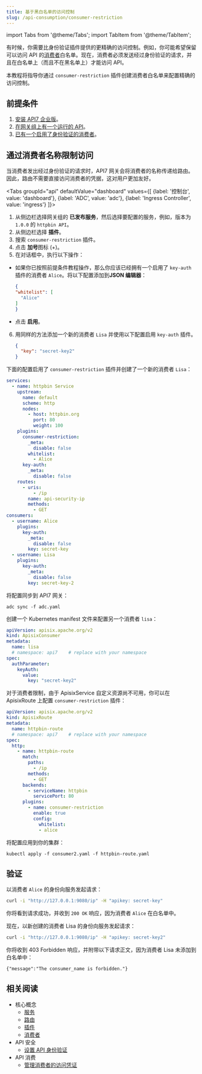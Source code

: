 ```yaml
---
title: 基于黑白名单的访问控制
slug: /api-consumption/consumer-restriction
---
```


import Tabs from '@theme/Tabs';
import TabItem from '@theme/TabItem';

有时候，你需要比身份验证插件提供的更精确的访问控制。例如，你可能希望保留可以访问 API 的[消费者](../key-concepts/consumers.md)白名单。现在，消费者必须发送经过身份验证的请求，并且在白名单上（而且不在黑名单上）才能访问 API。

本教程将指导你通过 `consumer-restriction` 插件创建消费者白名单来配置精确的访问控制。

## 前提条件

1. [安装 API7 企业版](../getting-started/install-api7-ee.md)。
2. [在网关组上有一个运行的 API](../getting-started/launch-your-first-api.md)。
3. [已有一个启用了身份验证的消费者](manage-consumer-credentials.md)。

## 通过消费者名称限制访问

当消费者发出经过身份验证的请求时，API7 网关会将消费者的名称传递给路由。因此，路由不需要直接访问消费者的凭据，这对用户更加友好。

<Tabs
groupId="api"
defaultValue="dashboard"
values={[
{label: '控制台', value: 'dashboard'},
{label: 'ADC', value: 'adc'},
{label: 'Ingress Controller', value: 'ingress'}
]}>

<TabItem value="dashboard">

1. 从侧边栏选择网关组的 **已发布服务**，然后选择要配置的服务，例如，版本为 `1.0.0` 的 `httpbin API`。
2. 从侧边栏选择 **插件**。
3. 搜索 `consumer-restriction` 插件。
4. 点击 **加号**图标 (+)。
5. 在对话框中，执行以下操作：

* 如果你已按照前提条件教程操作，那么你应该已经拥有一个启用了 `key-auth` 插件的消费者 `Alice`。将以下配置添加到**JSON 编辑器**：

    ```json
    {
    "whitelist": [
      "Alice"
    ]
    }
    ```



* 点击 **启用**。

6. 用同样的方法添加一个新的消费者 `Lisa` 并使用以下配置启用 `key-auth` 插件。

    ```json
    {
      "key": "secret-key2"
    }
    ```

</TabItem>

<TabItem value="adc">

下面的配置启用了 `consumer-restriction` 插件并创建了一个新的消费者 `Lisa`：

```yaml title="adc.yaml"
services:
  - name: httpbin Service
    upstream:
      name: default
      scheme: http
      nodes:
        - host: httpbin.org
          port: 80
          weight: 100
    plugins:
      consumer-restriction:
        _meta:
          disable: false
        whitelist:
          - Alice
      key-auth:
        _meta:
          disable: false
    routes:
      - uris:
          - /ip
        name: api-security-ip
        methods:
          - GET
consumers:
  - username: Alice
    plugins:
      key-auth:
        _meta:
          disable: false
        key: secret-key
  - username: Lisa
    plugins:
      key-auth:
        _meta:
          disable: false
        key: secret-key-2
```

将配置同步到 API7 网关：

```shell
adc sync -f adc.yaml
```

</TabItem>

<TabItem value="ingress">

创建一个 Kubernetes manifest 文件来配置另一个消费者 `lisa`：

```yaml title="consumer2.yaml"
apiVersion: apisix.apache.org/v2
kind: ApisixConsumer
metadata:
  name: lisa
  # namespace: api7    # replace with your namespace
spec:
  authParameter:
    keyAuth:
      value:
        key: "secret-key2"
```

对于消费者限制，由于 ApisixService 自定义资源尚不可用，你可以在 ApisixRoute 上配置 `consumer-restriction` 插件：

[//]: <TODO: ApisixService 可用时更新本节>

```yaml title="httpbin-route.yaml"
apiVersion: apisix.apache.org/v2
kind: ApisixRoute
metadata:
  name: httpbin-route
  # namespace: api7    # replace with your namespace
spec:
  http:
    - name: httpbin-route
      match:
        paths:
          - /ip
        methods:
          - GET
      backends:
        - serviceName: httpbin
          servicePort: 80
      plugins:
        - name: consumer-restriction
          enable: true
          config:
            whitelist:
            - alice
```

将配置应用到你的集群：

```shell
kubectl apply -f consumer2.yaml -f httpbin-route.yaml
```

</TabItem>


</Tabs>

## 验证

以消费者 `Alice` 的身份向服务发起请求：

```bash
curl -i "http://127.0.0.1:9080/ip" -H "apikey: secret-key" 
```

你将看到请求成功，并收到 `200 OK` 响应，因为消费者 `Alice` 在白名单中。

现在，以新创建的消费者 Lisa 的身份向服务发起请求：

```bash
curl -i "http://127.0.0.1:9080/ip" -H "apikey: secret-key2" 
```

你将收到 403 Forbidden 响应，并附带以下请求正文，因为消费者 Lisa 未添加到白名单中：

```text
{"message":"The consumer_name is forbidden."}
```

## 相关阅读

* 核心概念
  * [服务](../key-concepts/services.md)
  * [路由](../key-concepts/routes.md)
  * [插件](../key-concepts/plugins.md)
  * [消费者](../key-concepts/consumers.md)
* API 安全
  * [设置 API 身份验证](../api-security/api-authentication.md)
* API 消费
  * [管理消费者的访问凭证](../api-consumption/manage-consumer-credentials.md)

